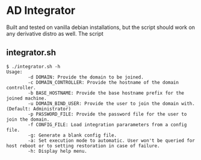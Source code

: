 # AD Integrator
Built and tested on vanilla debian installations, but the script should work on any derivative distro as well. The script

## integrator.sh
```
$ ./integrator.sh -h
Usage:
 		-d DOMAIN: Provide the domain to be joined.
 		-c DOMAIN_CONTROLLER: Provide the hostname of the domain controller.
 		-b BASE_HOSTNAME: Provide the base hostname prefix for the joined machine.
 		-u DOMAIN_BIND_USER: Provide the user to join the domain with.(Default: Administrator)
 		-p PASSWORD_FILE: Provide the password file for the user to join the domain.
 		-f CONFIG_FILE: Load integration pararameters from a config file.
 		-g: Generate a blank config file.
 		-a: Set execution mode to automatic. User won't be queried for host reboot or to setting restoration in case of failure.
 		-h: Display help menu.
```
